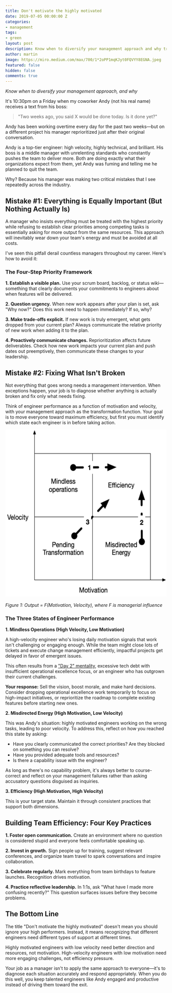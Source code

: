 ```yaml
---
title: Don't motivate the highly motivated
date: 2019-07-05 00:00:00 Z
categories:
- management
tags:
- green
layout: post
description: Know when to diversify your management approach and why treating all engineers the same way leads to burnout and turnover
author: martin
image: https://miro.medium.com/max/700/1*2oPP1mqKJyt0FQVYY8EGNA.jpeg
featured: false
hidden: false
comments: true
---
```


*Know when to diversify your management approach, and why*

It's 10:30pm on a Friday when my coworker Andy (not his real name) receives a text from his boss:

> "Two weeks ago, you said X would be done today. Is it done yet?"

Andy has been working overtime every day for the past two weeks—but on a different project his manager reprioritized just after their original conversation.

Andy is a top-tier engineer: high velocity, highly technical, and brilliant. His boss is a middle manager with unrelenting standards who constantly pushes the team to deliver more. Both are doing exactly what their organizations expect from them, yet Andy was fuming and telling me he planned to quit the team.

Why? Because his manager was making two critical mistakes that I see repeatedly across the industry.

## Mistake #1: Everything is Equally Important (But Nothing Actually Is)

A manager who insists everything must be treated with the highest priority while refusing to establish clear priorities among competing tasks is essentially asking for more output from the same resources. This approach will inevitably wear down your team's energy and must be avoided at all costs.

I've seen this pitfall derail countless managers throughout my career. Here's how to avoid it:

### The Four-Step Priority Framework

**1. Establish a visible plan.** Use your scrum board, backlog, or status wiki—something that clearly documents your commitments to engineers about when features will be delivered.

**2. Question urgency.** When new work appears after your plan is set, ask "Why now?" Does this work need to happen immediately? If so, why?

**3. Make trade-offs explicit.** If new work is truly emergent, what gets dropped from your current plan? Always communicate the relative priority of new work when adding it to the plan.

**4. Proactively communicate changes.** Reprioritization affects future deliverables. Check how new work impacts your current plan and push dates out preemptively, then communicate these changes to your leadership.

## Mistake #2: Fixing What Isn't Broken

Not everything that goes wrong needs a management intervention. When exceptions happen, your job is to diagnose whether anything is actually broken and fix only what needs fixing.

Think of engineer performance as a function of motivation and velocity, with your management approach as the transformation function. Your goal is to move everyone toward maximum efficiency, but first you must identify which state each engineer is in before taking action.

<img src="/assets/images/motivate.png" style="width:5.87569in;height:5.41597in"/>

*Figure 1: Output = F(Motivation, Velocity), where F is managerial influence*

### The Three States of Engineer Performance

**1. Mindless Operations (High Velocity, Low Motivation)**

A high-velocity engineer who's losing daily motivation signals that work isn't challenging or engaging enough. While the team might close lots of tickets and execute change management efficiently, impactful projects get delayed in favor of emergent issues.

This often results from a ["Day 2" mentality](https://blog.aboutamazon.com/company-news/2016-letter-to-shareholders), excessive tech debt with insufficient operational excellence focus, or an engineer who has outgrown their current challenges.

**Your response:** Sell the vision, boost morale, and make hard decisions. Consider dropping operational excellence work temporarily to focus on high-impact initiatives, or reprioritize the roadmap to complete existing features before starting new ones.

**2. Misdirected Energy (High Motivation, Low Velocity)**

This was Andy's situation: highly motivated engineers working on the wrong tasks, leading to poor velocity. To address this, reflect on how you reached this state by asking:

- Have you clearly communicated the correct priorities? Are they blocked on something you can resolve?
- Have you provided adequate tools and resources?
- Is there a capability issue with the engineer?

As long as there's no capability problem, it's always better to course-correct and reflect on your management failures rather than asking accusatory questions disguised as inquiries.

**3. Efficiency (High Motivation, High Velocity)**

This is your target state. Maintain it through consistent practices that support both dimensions.

## Building Team Efficiency: Four Key Practices

**1. Foster open communication.** Create an environment where no question is considered stupid and everyone feels comfortable speaking up.

**2. Invest in growth.** Sign people up for training, suggest relevant conferences, and organize team travel to spark conversations and inspire collaboration.

**3. Celebrate regularly.** Mark everything from team birthdays to feature launches. Recognition drives motivation.

**4. Practice reflective leadership.** In 1:1s, ask "What have I made more confusing recently?" This question surfaces issues before they become problems.

## The Bottom Line

The title "Don't motivate the highly motivated" doesn't mean you should ignore your high performers. Instead, it means recognizing that different engineers need different types of support at different times. 

Highly motivated engineers with low velocity need better direction and resources, not motivation. High-velocity engineers with low motivation need more engaging challenges, not efficiency pressure.

Your job as a manager isn't to apply the same approach to everyone—it's to diagnose each situation accurately and respond appropriately. When you do this well, you keep talented engineers like Andy engaged and productive instead of driving them toward the exit.
